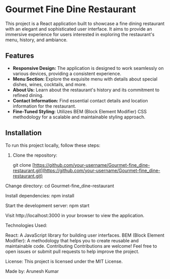 # Gourmet Fine Dine Restaurant


This project is a React application built to showcase a fine dining restaurant with an elegant and sophisticated user interface. It aims to provide an immersive experience for users interested in exploring the restaurant's menu, history, and ambiance.

## Features

* **Responsive Design:** The application is designed to work seamlessly on various devices, providing a consistent experience.
* **Menu Section:** Explore the exquisite menu with details about special dishes, wines, cocktails, and more.
* **About Us:** Learn about the restaurant's history and its commitment to refined dining.
* **Contact Information:** Find essential contact details and location information for the restaurant.
* **Fine-Tuned Styling:** Utilizes BEM (Block Element Modifier) CSS methodology for a scalable and maintainable styling approach.

## Installation

To run this project locally, follow these steps:

1. Clone the repository:

  
   git clone [https://github.com/your-username/Gourmet-fine_dine-restaurant.git](https://github.com/your-username/Gourmet-fine_dine-restaurant.git)


Change directory:
  cd Gourmet-fine_dine-restaurant


Install dependencies:
  npm install


Start the development server:
  npm start


Visit http://localhost:3000 in your browser to view the application.

Technologies Used:

React: A JavaScript library for building user interfaces.
BEM (Block Element Modifier): A methodology that helps you to create reusable and maintainable code.
Contributing
Contributions are welcome! Feel free to open issues or submit pull requests to help improve the project.

License:
This project is licensed under the MIT License.

Made by:
Arunesh Kumar
